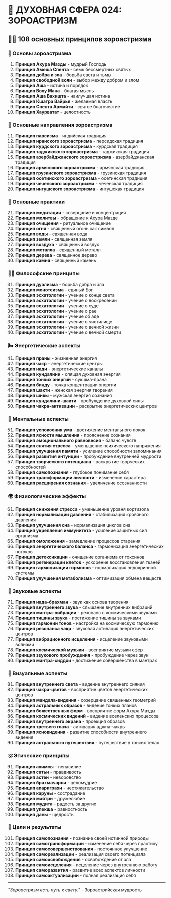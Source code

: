 # 🌟 ДУХОВНАЯ СФЕРА 024: ЗОРОАСТРИЗМ

## 🧘‍♀️ 108 основных принципов зороастризма

### 🌌 Основы зороастризма

1. **Принцип Ахура Мазды** - мудрый Господь
2. **Принцип Амеша Спента** - семь бессмертных святых
3. **Принцип добра и зла** - борьба света и тьмы
4. **Принцип свободной воли** - выбор между добром и злом
5. **Принцип Аша** - истина и порядок
6. **Принцип Воху Мана** - благая мысль
7. **Принцип Аша Вахишта** - наилучшая истина
8. **Принцип Кшатра Вайрья** - желаемая власть
9. **Принцип Спента Армайти** - святое благочестие
10. **Принцип Хаурватат** - целостность

### 🎯 Основные направления зороастризма

11. **Принцип парсизма** - индийская традиция
12. **Принцип иранского зороастризма** - персидская традиция
13. **Принцип курдского зороастризма** - курдская традиция
14. **Принцип таджикского зороастризма** - таджикская традиция
15. **Принцип азербайджанского зороастризма** - азербайджанская традиция
16. **Принцип армянского зороастризма** - армянская традиция
17. **Принцип грузинского зороастризма** - грузинская традиция
18. **Принцип осетинского зороастризма** - осетинская традиция
19. **Принцип чеченского зороастризма** - чеченская традиция
20. **Принцип ингушского зороастризма** - ингушская традиция

### 🌟 Основные практики

21. **Принцип медитации** - созерцание и концентрация
22. **Принцип молитвы** - обращение к Ахура Мазде
23. **Принцип очищения** - ритуальное очищение
24. **Принцип огня** - священный огонь как символ
25. **Принцип воды** - священная вода
26. **Принцип земли** - священная земля
27. **Принцип воздуха** - священный воздух
28. **Принцип металла** - священный металл
29. **Принцип дерева** - священное дерево
30. **Принцип камня** - священный камень

### 🧘‍♀️ Философские принципы

31. **Принцип дуализма** - борьба добра и зла
32. **Принцип монотеизма** - единый Бог
33. **Принцип эсхатологии** - учение о конце света
34. **Принцип эсхатологии** - учение о воскресении
35. **Принцип эсхатологии** - учение о суде
36. **Принцип эсхатологии** - учение о рае
37. **Принцип эсхатологии** - учение об аде
38. **Принцип эсхатологии** - учение о чистилище
39. **Принцип эсхатологии** - учение о вечной жизни
40. **Принцип эсхатологии** - учение о вечной смерти

### 🌬️ Энергетические аспекты

41. **Принцип праны** - жизненная энергия
42. **Принцип чакр** - энергетические центры
43. **Принцип нади** - энергетические каналы
44. **Принцип кундалини** - спящая духовная энергия
45. **Принцип тонких энергий** - сукшма-прана
46. **Принцип бинду** - точка концентрации энергии
47. **Принцип шакти** - женская энергия творения
48. **Принцип шивы** - мужская энергия сознания
49. **Принцип кундалини-шакти** - пробуждение духовной силы
50. **Принцип чакра-активации** - раскрытие энергетических центров

### 🧠 Ментальные аспекты

51. **Принцип успокоения ума** - достижение ментального покоя
52. **Принцип ясности мышления** - прояснение сознания
53. **Принцип эмоционального равновесия** - баланс чувств
54. **Принцип снятия стресса** - уменьшение психического напряжения
55. **Принцип улучшения памяти** - усиление способности запоминания
56. **Принцип развития интуиции** - пробуждение внутренней мудрости
57. **Принцип творческого потенциала** - раскрытие творческих способностей
58. **Принцип самопознания** - глубокое понимание себя
59. **Принцип трансформации личности** - изменение характера
60. **Принцип расширения сознания** - увеличение осознанности

### 🌍 Физиологические эффекты

61. **Принцип снижения стресса** - уменьшение уровня кортизола
62. **Принцип нормализации давления** - стабилизация кровяного давления
63. **Принцип улучшения сна** - нормализация циклов сна
64. **Принцип укрепления иммунитета** - усиление защитных сил организма
65. **Принцип омоложения** - замедление процессов старения
66. **Принцип энергетического баланса** - гармонизация энергетических потоков
67. **Принцип детоксикации** - очищение организма от токсинов
68. **Принцип регенерации клеток** - ускорение восстановления тканей
69. **Принцип гармонизации гормонов** - нормализация эндокринной системы
70. **Принцип улучшения метаболизма** - оптимизация обмена веществ

### 🎵 Звуковые аспекты

71. **Принцип нада-брахман** - звук как основа творения
72. **Принцип внутреннего звука** - слышание внутренних вибраций
73. **Принцип мантра-вибрации** - резонанс с космическими звуками
74. **Принцип тишины звука** - постижение тишины за звуками
75. **Принцип гармонии тонов** - настройка на космическую гармонию
76. **Принцип резонанса чакр** - звуковая активация энергетических центров
77. **Принцип вибрационного исцеления** - исцеление звуковыми волнами
78. **Принцип космической музыки** - восприятие музыки сфер
79. **Принцип звукового пробуждения** - пробуждение через звук
80. **Принцип мантра-сиддхи** - достижение совершенства в мантрах

### 🌈 Визуальные аспекты

81. **Принцип внутреннего света** - видение внутреннего сияния
82. **Принцип чакра-цветов** - восприятие цветов энергетических центров
83. **Принцип мандала-видения** - созерцание священных геометрий
84. **Принцип астральных образов** - видение тонких планов
85. **Принцип божественных форм** - восприятие форм Ахура Мазды
86. **Принцип космических видений** - видение вселенских процессов
87. **Принцип внутреннего экрана** - проекция образов
88. **Принцип третьего глаза** - активация аджна-чакры
89. **Принцип ясновидения** - развитие способности внутреннего видения
90. **Принцип астрального путешествия** - путешествие в тонких телах

### 🕉️ Этические принципы

91. **Принцип ахимсы** - ненасилие
92. **Принцип сатьи** - правдивость
93. **Принцип астеи** - неворовство
94. **Принцип брахмачарьи** - целомудрие
95. **Принцип апариграхи** - нестяжательство
96. **Принцип каруны** - сострадание
97. **Принцип майтри** - дружелюбие
98. **Принцип мудита** - радость за других
99. **Принцип упекша** - равностность
100. **Принцип даны** - щедрость

### 🚀 Цели и результаты

101. **Принцип самопознания** - познание своей истинной природы
102. **Принцип самотрансформации** - изменение себя через практику
103. **Принцип самосовершенствования** - постоянное улучшение
104. **Принцип самореализации** - реализация своего потенциала
105. **Принцип самоосвобождения** - освобождение от зла
106. **Принцип самоисцеления** - исцеление через внутреннюю работу
107. **Принцип саморазвития** - развитие всех аспектов личности
108. **Принцип самоактуализации** - полная реализация себя

---

*"Зороастризм есть путь к свету."* - Зороастрийская мудрость
